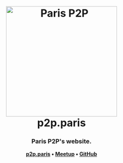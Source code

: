 <h1 align="center">
  <img src="https://p2p.paris/img/paris_p2p.svg" alt="Paris P2P" height="300px" /><br/>
  p2p.paris
</h1>

<h3 align="center">Paris P2P's website.</h3>

<p align="center"><b>
    <a href="https://p2p.paris">p2p.paris</a> •
    <a href="https://www.meetup.com/Paris-P2P/">Meetup</a> •
    <a href="https://github.com/parisp2p">GitHub</a>
</b></p>
